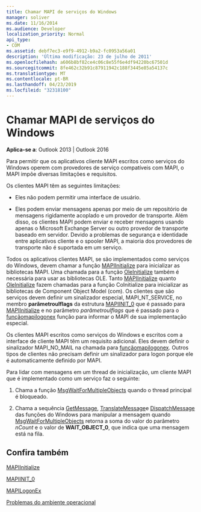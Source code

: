 ```yaml
---
title: Chamar MAPI de serviços do Windows
manager: soliver
ms.date: 11/16/2014
ms.audience: Developer
localization_priority: Normal
api_type:
- COM
ms.assetid: debf7ec3-e9f9-4912-b9a2-fc0953a56a01
description: 'Última modificação: 23 de julho de 2011'
ms.openlocfilehash: a606b8bf82ce4c06c8e55f6e4df94220bc67501d
ms.sourcegitcommit: 8fe462c32b91c87911942c188f3445e85a54137c
ms.translationtype: MT
ms.contentlocale: pt-BR
ms.lasthandoff: 04/23/2019
ms.locfileid: "32318100"
---
```

# <a name="calling-mapi-from-windows-services"></a>Chamar MAPI de serviços do Windows

  
  
**Aplica-se a**: Outlook 2013 | Outlook 2016 
  
Para permitir que os aplicativos cliente MAPI escritos como serviços do Windows operem com provedores de serviço compatíveis com MAPI, o MAPI impõe diversas limitações e requisitos.
  
Os clientes MAPI têm as seguintes limitações:
  
- Eles não podem permitir uma interface de usuário.
    
- Eles podem enviar mensagens apenas por meio de um repositório de mensagens rigidamente acoplado e um provedor de transporte. Além disso, os clientes MAPI podem enviar e receber mensagens usando apenas o Microsoft Exchange Server ou outro provedor de transporte baseado em servidor. Devido a problemas de segurança e identidade entre aplicativos cliente e o spooler MAPI, a maioria dos provedores de transporte não é suportada em um serviço. 
    
Todos os aplicativos clientes MAPI, se são implementados como serviços do Windows, devem chamar a função [MAPIInitialize](mapiinitialize.md) para inicializar as bibliotecas MAPI. Uma chamada para a função [OleInitialize](https://msdn.microsoft.com/library/ms690134%28v=VS.85%29.aspx) também é necessária para usar as bibliotecas OLE. Tanto [MAPIInitialize](mapiinitialize.md) quanto [OleInitialize](https://msdn.microsoft.com/library/ms690134%28v=VS.85%29.aspx) fazem chamadas para a [](https://msdn.microsoft.com/library/ms678543%28VS.85%29.aspx) função CoInitialize para inicializar as bibliotecas de Component Object Model (com). Os clientes que são serviços devem definir um sinalizador especial, MAPI_NT_SERVICE, no membro **parâmetroulflags** da estrutura [MAPIINIT_0](mapiinit_0.md) que é passado para [MAPIInitialize](mapiinitialize.md) e no parâmetro _parâmetroulflags_ que é passado para o [funçãomapilogonex](mapilogonex.md) função para informar o MAPI de sua implementação especial. 
  
Os clientes MAPI escritos como serviços do Windows e escritos com a interface de cliente MAPI têm um requisito adicional. Eles devem definir o sinalizador MAPI_NO_MAIL na chamada para [funçãomapilogonex](mapilogonex.md). Outros tipos de clientes não precisam definir um sinalizador para logon porque ele é automaticamente definido por MAPI.
  
Para lidar com mensagens em um thread de inicialização, um cliente MAPI que é implementado como um serviço faz o seguinte:
  
1. Chama a função [MsgWaitForMultipleObjects](https://msdn.microsoft.com/library/ms684242%28VS.85%29.aspx) quando o thread principal é bloqueado. 
    
2. Chama a sequência [GetMessage](https://msdn.microsoft.com/library/ms644936%28VS.85%29.aspx), [TranslateMessage](https://msdn.microsoft.com/library/ms644955%28VS.85%29.aspx)e [DispatchMessage](https://msdn.microsoft.com/library/ms644934%28VS.85%29.aspx) das funções do Windows para manipular a mensagem quando [MsgWaitForMultipleObjects](https://msdn.microsoft.com/library/ms684242%28VS.85%29.aspx) retorna a soma do valor do parâmetro _nCount_ e o valor de **WAIT_OBJECT_0**, que indica que uma mensagem está na fila.
    
## <a name="see-also"></a>Confira também



[MAPIInitialize](mapiinitialize.md)
  
[MAPIINIT_0](mapiinit_0.md)
  
[MAPILogonEx](mapilogonex.md)


[Problemas do ambiente operacional](operating-environment-issues.md)

